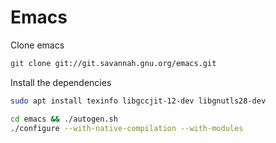 # Emacs

Clone emacs
```bash
git clone git://git.savannah.gnu.org/emacs.git
```
Install the dependencies
```bash
sudo apt install texinfo libgccjit-12-dev libgnutls28-dev
```
```bash
cd emacs && ./autogen.sh
./configure --with-native-compilation --with-modules
```
